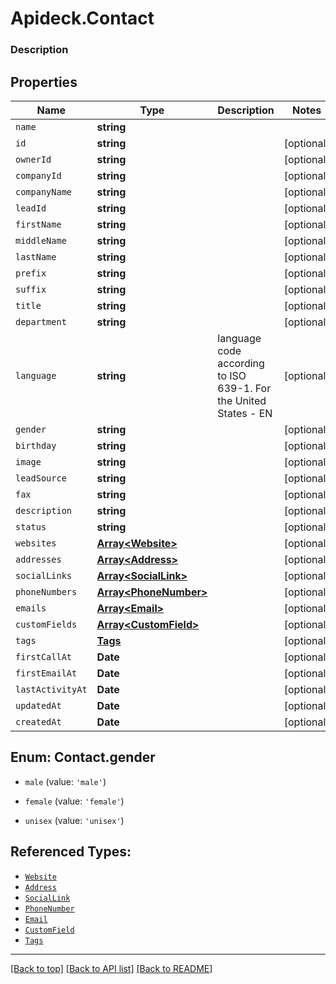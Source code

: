 # Apideck.Contact

### Description

## Properties
Name | Type | Description | Notes
------------ | ------------- | ------------- | -------------
`name` | **string** |  | 
`id` | **string** |  | [optional] 
`ownerId` | **string** |  | [optional] 
`companyId` | **string** |  | [optional] 
`companyName` | **string** |  | [optional] 
`leadId` | **string** |  | [optional] 
`firstName` | **string** |  | [optional] 
`middleName` | **string** |  | [optional] 
`lastName` | **string** |  | [optional] 
`prefix` | **string** |  | [optional] 
`suffix` | **string** |  | [optional] 
`title` | **string** |  | [optional] 
`department` | **string** |  | [optional] 
`language` | **string** | language code according to ISO 639-1. For the United States - EN | [optional] 
`gender` | **string** |  | [optional] 
`birthday` | **string** |  | [optional] 
`image` | **string** |  | [optional] 
`leadSource` | **string** |  | [optional] 
`fax` | **string** |  | [optional] 
`description` | **string** |  | [optional] 
`status` | **string** |  | [optional] 
`websites` | [**Array&lt;Website&gt;**](Website.md) |  | [optional] 
`addresses` | [**Array&lt;Address&gt;**](Address.md) |  | [optional] 
`socialLinks` | [**Array&lt;SocialLink&gt;**](SocialLink.md) |  | [optional] 
`phoneNumbers` | [**Array&lt;PhoneNumber&gt;**](PhoneNumber.md) |  | [optional] 
`emails` | [**Array&lt;Email&gt;**](Email.md) |  | [optional] 
`customFields` | [**Array&lt;CustomField&gt;**](CustomField.md) |  | [optional] 
`tags` | [**Tags**](Tags.md) |  | [optional] 
`firstCallAt` | **Date** |  | [optional] 
`firstEmailAt` | **Date** |  | [optional] 
`lastActivityAt` | **Date** |  | [optional] 
`updatedAt` | **Date** |  | [optional] 
`createdAt` | **Date** |  | [optional] 





<a name="ContactGender"></a>
## Enum: Contact.gender


* `male` (value: `'male'`)

* `female` (value: `'female'`)

* `unisex` (value: `'unisex'`)




## Referenced Types:





















* [`Website`](Website.md)
* [`Address`](Address.md)
* [`SocialLink`](SocialLink.md)
* [`PhoneNumber`](PhoneNumber.md)
* [`Email`](Email.md)
* [`CustomField`](CustomField.md)
* [`Tags`](Tags.md)






---

[[Back to top]](#) [[Back to API list]](../../../../README.md#documentation-for-api-endpoints) [[Back to README]](../../../../README.md)


